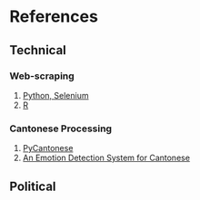 # References
## Technical
### Web-scraping
1. [Python, Selenium](https://github.com/ayaka14732/lihkg-scraper/tree/main)
2. [R](https://github.com/justinchuntingho/LIHKGr)
### Cantonese Processing
1. [PyCantonese](https://pycantonese.org/index.html)
2. [An Emotion Detection System for Cantonese](https://cdn.aaai.org/ocs/18309/18309-78928-1-PB.pdf)

## Political
